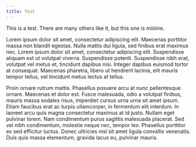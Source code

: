 ```yaml
---
title: Test
---
```


This is a test. There are many others like it, but this one is miiiiine.

Lorem ipsum dolor sit amet, consectetur adipiscing elit. Maecenas porttitor
massa non blandit egestas. Nulla mattis dui ligula, sed finibus erat maximus
nec. Lorem ipsum dolor sit amet, consectetur adipiscing elit. Suspendisse
aliquam est ut volutpat viverra. Suspendisse potenti. Suspendisse nibh erat,
volutpat vel metus et, tincidunt dapibus nisi. Integer dapibus euismod tortor
at consequat. Maecenas pharetra, libero ut hendrerit lacinia, elit mauris
tempor tellus, vel tincidunt metus lectus at tellus.

Proin ornare rutrum mattis. Phasellus posuere arcu at nunc pellentesque ornare. Maecenas et dolor est. Fusce malesuada, odio a volutpat finibus, mauris massa sodales risus, imperdiet cursus urna urna sit amet ipsum. Etiam faucibus erat ac turpis ullamcorper, in fermentum elit interdum. In laoreet arcu quis magna consectetur maximus at id justo. Nullam eget pulvinar lorem. Nam condimentum purus sagittis malesuada placerat. Sed vel nibh condimentum, molestie neque nec, tempor leo. Phasellus porttitor ex sed efficitur luctus. Donec ultricies nisl sit amet ligula convallis venenatis. Duis quis massa elementum, gravida lacus eu, pulvinar mauris. 
